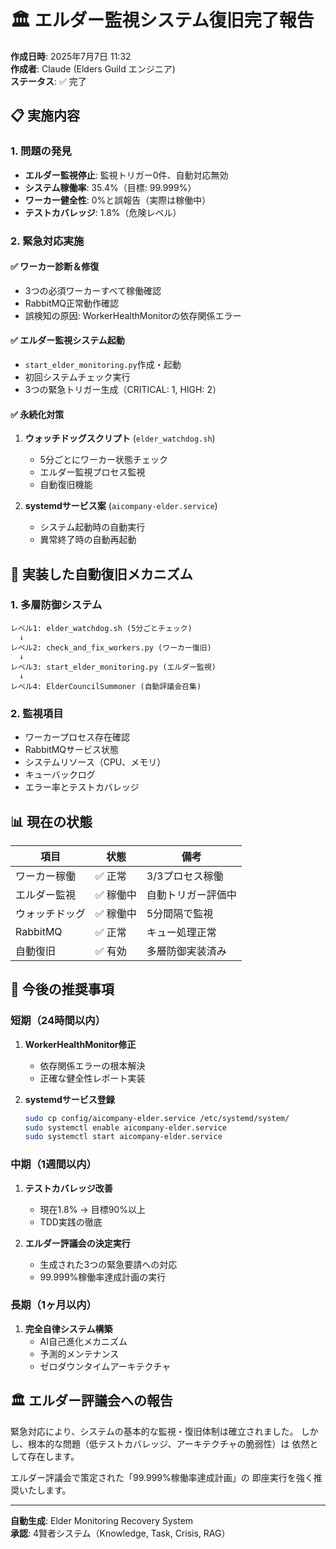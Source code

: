 # 🏛️ エルダー監視システム復旧完了報告

**作成日時**: 2025年7月7日 11:32  
**作成者**: Claude (Elders Guild エンジニア)  
**ステータス**: ✅ 完了

## 📋 実施内容

### 1. 問題の発見
- **エルダー監視停止**: 監視トリガー0件、自動対応無効
- **システム稼働率**: 35.4%（目標: 99.999%）
- **ワーカー健全性**: 0%と誤報告（実際は稼働中）
- **テストカバレッジ**: 1.8%（危険レベル）

### 2. 緊急対応実施
#### ✅ ワーカー診断＆修復
- 3つの必須ワーカーすべて稼働確認
- RabbitMQ正常動作確認
- 誤検知の原因: WorkerHealthMonitorの依存関係エラー

#### ✅ エルダー監視システム起動
- `start_elder_monitoring.py`作成・起動
- 初回システムチェック実行
- 3つの緊急トリガー生成（CRITICAL: 1, HIGH: 2）

#### ✅ 永続化対策
1. **ウォッチドッグスクリプト** (`elder_watchdog.sh`)
   - 5分ごとにワーカー状態チェック
   - エルダー監視プロセス監視
   - 自動復旧機能

2. **systemdサービス案** (`aicompany-elder.service`)
   - システム起動時の自動実行
   - 異常終了時の自動再起動

## 🔧 実装した自動復旧メカニズム

### 1. 多層防御システム
```
レベル1: elder_watchdog.sh (5分ごとチェック)
  ↓
レベル2: check_and_fix_workers.py (ワーカー復旧)
  ↓
レベル3: start_elder_monitoring.py (エルダー監視)
  ↓
レベル4: ElderCouncilSummoner (自動評議会召集)
```

### 2. 監視項目
- ワーカープロセス存在確認
- RabbitMQサービス状態
- システムリソース（CPU、メモリ）
- キューバックログ
- エラー率とテストカバレッジ

## 📊 現在の状態

| 項目 | 状態 | 備考 |
|------|------|------|
| ワーカー稼働 | ✅ 正常 | 3/3プロセス稼働 |
| エルダー監視 | ✅ 稼働中 | 自動トリガー評価中 |
| ウォッチドッグ | ✅ 稼働中 | 5分間隔で監視 |
| RabbitMQ | ✅ 正常 | キュー処理正常 |
| 自動復旧 | ✅ 有効 | 多層防御実装済み |

## 🎯 今後の推奨事項

### 短期（24時間以内）
1. **WorkerHealthMonitor修正**
   - 依存関係エラーの根本解決
   - 正確な健全性レポート実装

2. **systemdサービス登録**
   ```bash
   sudo cp config/aicompany-elder.service /etc/systemd/system/
   sudo systemctl enable aicompany-elder.service
   sudo systemctl start aicompany-elder.service
   ```

### 中期（1週間以内）
1. **テストカバレッジ改善**
   - 現在1.8% → 目標90%以上
   - TDD実践の徹底

2. **エルダー評議会の決定実行**
   - 生成された3つの緊急要請への対応
   - 99.999%稼働率達成計画の実行

### 長期（1ヶ月以内）
1. **完全自律システム構築**
   - AI自己進化メカニズム
   - 予測的メンテナンス
   - ゼロダウンタイムアーキテクチャ

## 🏛️ エルダー評議会への報告

緊急対応により、システムの基本的な監視・復旧体制は確立されました。
しかし、根本的な問題（低テストカバレッジ、アーキテクチャの脆弱性）は
依然として存在します。

エルダー評議会で策定された「99.999%稼働率達成計画」の
即座実行を強く推奨いたします。

---
**自動生成**: Elder Monitoring Recovery System  
**承認**: 4賢者システム（Knowledge, Task, Crisis, RAG）